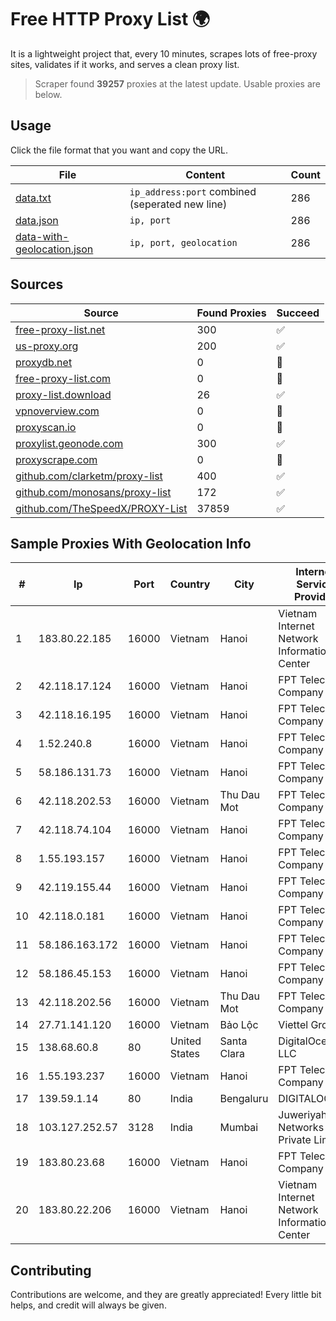 
# Free HTTP Proxy List 🌍

It is a lightweight project that, every 10 minutes, scrapes lots of free-proxy sites, validates if it works, and serves a clean proxy list.


> Scraper found **39257** proxies at the latest update. Usable proxies are below.

## Usage

Click the file format that you want and copy the URL.


|File|Content|Count|
|----|-------|-----|
|[data.txt](https://raw.githubusercontent.com/themiralay/Proxy-List-World/master/data.txt)|`ip_address:port` combined (seperated new line)|286|
|[data.json](https://raw.githubusercontent.com/themiralay/Proxy-List-World/master/data.json)|`ip, port`|286|
|[data-with-geolocation.json](https://raw.githubusercontent.com/themiralay/Proxy-List-World/master/data-with-geolocation.json)|`ip, port, geolocation`|286|

## Sources

|Source|Found Proxies|Succeed|
|------|-------------|-------|
|[free-proxy-list.net](https://free-proxy-list.net)|300|✅|
|[us-proxy.org](https://www.us-proxy.org)|200|✅|
|[proxydb.net](http://proxydb.net)|0|🚫|
|[free-proxy-list.com](https://free-proxy-list.com/?page=&port=&type%5B%5D=http&type%5B%5D=https&up_time=0&search=Search)|0|🚫|
|[proxy-list.download](https://www.proxy-list.download/HTTP)|26|✅|
|[vpnoverview.com](https://vpnoverview.com/privacy/anonymous-browsing/free-proxy-servers)|0|🚫|
|[proxyscan.io](https://www.proxyscan.io)|0|🚫|
|[proxylist.geonode.com](https://proxylist.geonode.com/api/proxy-list?limit=300&page=1&sort_by=lastChecked&sort_type=desc&protocols=http,https)|300|✅|
|[proxyscrape.com](https://api.proxyscrape.com/v2/?request=displayproxies&protocol=http&timeout=10000&country=all&ssl=all&anonymity=all)|0|🚫|
|[github.com/clarketm/proxy-list](https://raw.githubusercontent.com/clarketm/proxy-list/master/proxy-list-raw.txt)|400|✅|
|[github.com/monosans/proxy-list](https://raw.githubusercontent.com/monosans/proxy-list/main/proxies/http.txt)|172|✅|
|[github.com/TheSpeedX/PROXY-List](https://raw.githubusercontent.com/TheSpeedX/PROXY-List/master/http.txt)|37859|✅|


## Sample Proxies With Geolocation Info

|#|Ip|Port|Country|City|Internet Service Provider|
|-|--|----|-------|----|-------------------------|
|1|183.80.22.185|16000|Vietnam|Hanoi|Vietnam Internet Network Information Center|
|2|42.118.17.124|16000|Vietnam|Hanoi|FPT Telecom Company|
|3|42.118.16.195|16000|Vietnam|Hanoi|FPT Telecom Company|
|4|1.52.240.8|16000|Vietnam|Hanoi|FPT Telecom Company|
|5|58.186.131.73|16000|Vietnam|Hanoi|FPT Telecom Company|
|6|42.118.202.53|16000|Vietnam|Thu Dau Mot|FPT Telecom Company|
|7|42.118.74.104|16000|Vietnam|Hanoi|FPT Telecom Company|
|8|1.55.193.157|16000|Vietnam|Hanoi|FPT Telecom Company|
|9|42.119.155.44|16000|Vietnam|Hanoi|FPT Telecom Company|
|10|42.118.0.181|16000|Vietnam|Hanoi|FPT Telecom Company|
|11|58.186.163.172|16000|Vietnam|Hanoi|FPT Telecom Company|
|12|58.186.45.153|16000|Vietnam|Hanoi|FPT Telecom Company|
|13|42.118.202.56|16000|Vietnam|Thu Dau Mot|FPT Telecom Company|
|14|27.71.141.120|16000|Vietnam|Bảo Lộc|Viettel Group|
|15|138.68.60.8|80|United States|Santa Clara|DigitalOcean, LLC|
|16|1.55.193.237|16000|Vietnam|Hanoi|FPT Telecom Company|
|17|139.59.1.14|80|India|Bengaluru|DIGITALOCEAN|
|18|103.127.252.57|3128|India|Mumbai|Juweriyah Networks Private Limited|
|19|183.80.23.68|16000|Vietnam|Hanoi|FPT Telecom Company|
|20|183.80.22.206|16000|Vietnam|Hanoi|Vietnam Internet Network Information Center|



## Contributing

Contributions are welcome, and they are greatly appreciated! Every
little bit helps, and credit will always be given.

